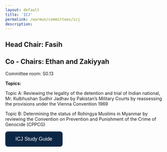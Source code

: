 ```yaml
---
layout: default
title: 'ICJ'
permalink: /warmun/committees/icj
description:
---
```

## Head Chair: Fasih

## Co - Chairs: Ethan and Zakiyyah

Committee room: S0.13

<b>Topics:</b>

  Topic A: Reviewing the legality of the detention and trial of Indian national, Mr. Kulbhushan Sudhir Jadhav by Pakistan’s Military Courts by reassessing the provisions under the Vienna Convention 1969

  Topic B: Determining the status of Rohingya Muslims in Myanmar by reviewing the Convention on Prevention and Punishment of the Crime of Genocide (CPPCG)

<a href="https://warwickun.org/warmun2021archive/WARMUN_2022_Study_Guide_ICJ.pdf"><button style="background-color:#0C2745;border: none; border-radius: 8px; color: white; padding: 15px 32px; text-align: center; text-decoration: none; display: inline-block; font-size: 16px; cursor: pointer;">ICJ Study Guide</button></a>
